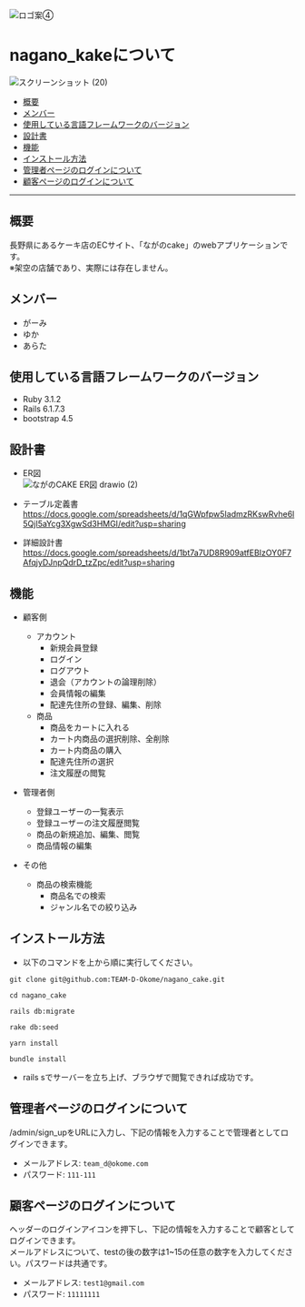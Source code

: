 ![ロゴ案④](https://user-images.githubusercontent.com/124197100/233823099-3ffbda49-6549-4902-9a04-5b2f4c10ac1e.png)

# nagano_kakeについて
![スクリーンショット (20)](https://user-images.githubusercontent.com/125238969/233879062-218dc306-c374-41ed-82e5-accc8457d589.png)
* [概要](#概要)
* [メンバー](#メンバー)
* [使用している言語フレームワークのバージョン](#使用している言語フレームワークのバージョン)
* [設計書](#設計書)
* [機能](#機能)
* [インストール方法](#インストール方法)
* [管理者ページのログインについて](#管理者ページのログインについて)
* [顧客ページのログインについて](#顧客ページのログインについて)

---

## 概要
長野県にあるケーキ店のECサイト、「ながのcake」のwebアプリケーションです。  
※架空の店舗であり、実際には存在しません。

## メンバー
* がーみ
* ゆか
* あらた

## 使用している言語フレームワークのバージョン
* Ruby 3.1.2
* Rails 6.1.7.3
* bootstrap 4.5

## 設計書
* ER図  
![ながのCAKE ER図 drawio (2)](https://user-images.githubusercontent.com/125238969/233823460-5f27089b-42ec-4b5b-9bf6-6009de170942.png)

* テーブル定義書  
https://docs.google.com/spreadsheets/d/1qGWpfpw5IadmzRKswRvhe6l5QjI5aYcg3XgwSd3HMGI/edit?usp=sharing

* 詳細設計書  
https://docs.google.com/spreadsheets/d/1bt7a7UD8R909atfEBIzOY0F7AfqjyDJnpQdrD_tzZpc/edit?usp=sharing

## 機能
* 顧客側  
  * アカウント
    * 新規会員登録
    * ログイン
    * ログアウト
    * 退会（アカウントの論理削除）
    * 会員情報の編集
    * 配達先住所の登録、編集、削除
  * 商品
    * 商品をカートに入れる
    * カート内商品の選択削除、全削除
    * カート内商品の購入
    * 配達先住所の選択
    * 注文履歴の閲覧
 
* 管理者側  
  * 登録ユーザーの一覧表示
  * 登録ユーザーの注文履歴閲覧
  * 商品の新規追加、編集、閲覧
  * 商品情報の編集

* その他  
  * 商品の検索機能
    * 商品名での検索
    * ジャンル名での絞り込み

## インストール方法
* 以下のコマンドを上から順に実行してください。
```
git clone git@github.com:TEAM-D-Okome/nagano_cake.git
```

```
cd nagano_cake
```

```
rails db:migrate
```

```
rake db:seed
```

```
yarn install
```

```
bundle install
```
* rails sでサーバーを立ち上げ、ブラウザで閲覧できれば成功です。

## 管理者ページのログインについて
/admin/sign_upをURLに入力し、下記の情報を入力することで管理者としてログインできます。
* メールアドレス: `team_d@okome.com`
* パスワード: `111-111`

## 顧客ページのログインについて
ヘッダーのログインアイコンを押下し、下記の情報を入力することで顧客としてログインできます。  
メールアドレスについて、testの後の数字は1~15の任意の数字を入力してください。パスワードは共通です。
* メールアドレス: `test1@gmail.com`
* パスワード: `11111111`
